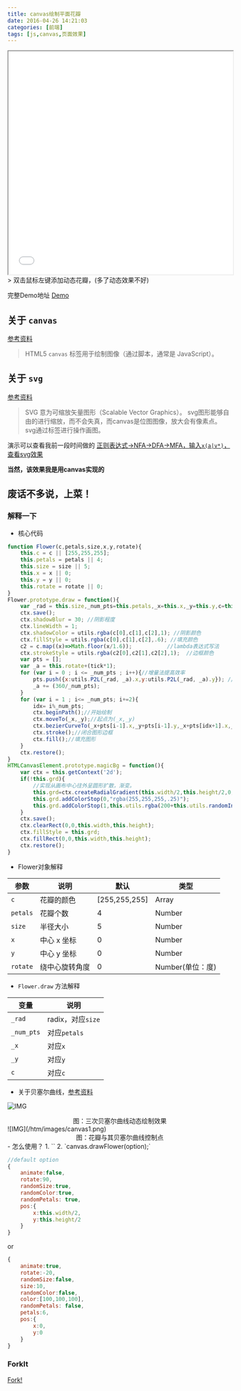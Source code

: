 ```yaml
---
title: canvas绘制平面花瓣
date: 2016-04-26 14:21:03
categories: [前端]
tags: [js,canvas,页面效果]
---
```


<iframe src='/htm/canvas1.html' style='width:100%; height:500px;'></iframe>
> 双击鼠标左键添加动态花瓣，(多了动态效果不好)

完整Demo地址
[Demo](/htm/canvas1.html)

<!--more-->
## 关于 `canvas`
[参考资料](http://www.w3school.com.cn/tags/html_ref_canvas.asp)
> HTML5 `canvas` 标签用于绘制图像（通过脚本，通常是 JavaScript）。

## 关于 `svg`
[参考资料](http://www.w3school.com.cn/svg/)
> SVG 意为可缩放矢量图形（Scalable Vector Graphics）。
> svg图形能够自由的进行缩放，而不会失真，而canvas是位图图像，放大会有像素点。
> svg通过标签进行操作画图。

演示可以查看我前一段时间做的
[正则表达式->NFA->DFA->MFA，输入`x(a|v*)`，查看svg效果](http://moyuyc.xyz/compiler) 

**当然，该效果我是用canvas实现的**

## 废话不多说，上菜！


### 解释一下
- 核心代码
```javascript
function Flower(c,petals,size,x,y,rotate){
	this.c = c || [255,255,255];
	this.petals = petals || 4;
	this.size = size || 5;
	this.x = x || 0;
	this.y = y || 0;
	this.rotate = rotate || 0;
}
Flower.prototype.draw = function(){
	var _rad = this.size,_num_pts=this.petals,_x=this.x,_y=this.y,c=this.c;
	ctx.save();
	ctx.shadowBlur = 30; //阴影程度
	ctx.lineWidth = 1;
	ctx.shadowColor = utils.rgba(c[0],c[1],c[2],1); //阴影颜色
	ctx.fillStyle = utils.rgba(c[0],c[1],c[2],.6); //填充颜色
	c2 = c.map((x)=>Math.floor(x/1.6));           //lambda表达式写法
	ctx.strokeStyle = utils.rgba(c2[0],c2[1],c2[2],1);  //边框颜色
	var pts = [];
	var _a = this.rotate+(tick*1);
	for (var i = 0 ; i <= _num_pts ; i++){//增量法提高效率
		pts.push({x:utils.P2L(_rad, _a).x,y:utils.P2L(_rad, _a).y}); //P2L将极坐标转换为平面坐标
		_a += (360/_num_pts);
	}
	for (var i = 1 ; i<= _num_pts; i+=2){
		idx= i%_num_pts;
		ctx.beginPath();//开始绘制
		ctx.moveTo(_x,_y);//起点为(_x,_y)
		ctx.bezierCurveTo(_x+pts[i-1].x,_y+pts[i-1].y,_x+pts[idx+1].x,_y+pts[idx+1].y,_x,_y);//绘制贝塞尔曲线
		ctx.stroke();//闭合图形边框
		ctx.fill();//填充图形
	}
	ctx.restore();
}
HTMLCanvasElement.prototype.magicBg = function(){
	var ctx = this.getContext('2d');
	if(!this.grd){
		//实现从画布中心往外呈圆形扩散，渐变。
		this.grd=ctx.createRadialGradient(this.width/2,this.height/2,0,this.width/2,this.height/2,Math.min(this.width,this.height)/1.2);
		this.grd.addColorStop(0,"rgba(255,255,255,.25)");
		this.grd.addColorStop(1,this.utils.rgba(200+this.utils.randomInt(56),200+this.utils.randomInt(56),200+this.utils.randomInt(56),.65));
	}
	ctx.save();
	ctx.clearRect(0,0,this.width,this.height);
	ctx.fillStyle = this.grd;
	ctx.fillRect(0,0,this.width,this.height);
	ctx.restore();
}
```
- Flower对象解释

|参数 | 说明 |默认| 类型 |
|----|-----|------|----|
|`c`|花瓣的颜色|[255,255,255]|Array|
|`petals`|花瓣个数|4|Number|
|`size`|半径大小|5|Number|
|`x`   |中心 x 坐标|0|Number|
|`y`   |中心 y 坐标|0|Number|
|`rotate`|绕中心旋转角度|0|Number(单位：度)|

- `Flower.draw` 方法解释

|变量|说明|
|----|---------|
|`_rad`|radix，对应`size`|
|`_num_pts`|对应`petals`|
|`_x`|对应`x`|
|`_y`|对应`y`|
|`c`|对应`c`|

- 关于贝塞尔曲线，[参考资料](http://bbs.csdn.net/topics/390358020)

![IMG](/images/bezier3.gif)
<center>图：三次贝塞尔曲线动态绘制效果</center>
![IMG](/htm/images/canvas1.png)
<center>图：花瓣与其贝塞尔曲线控制点</center>
- 怎么使用？
1.	`<script src='drawflower.js'></script>`
2.	`canvas.drawFlower(option);`

```javascript
//default option
{
	animate:false,
	rotate:90,  
	randomSize:true,
	randomColor:true,
	randomPetals: true,
	pos:{
		x:this.width/2,
		y:this.height/2
	}
}
```
or
```javascript
{
	animate:true,
	rotate:-20,  
	randomSize:false,
	size:10,
	randomColor:false,
	color:[100,100,100],
	randomPetals: false,
	petals:6,
	pos:{
		x:0,
		y:0
	}
}
```

### ForkIt
[Fork!](https://github.com/moyuyc/drawflower)